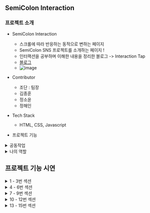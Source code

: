 ## SemiColon Interaction

### 프로젝트 소개

- SemiColon Interaction

  - 스크롤에 따라 반응하는 동적으로 변하는 페이지
  - SemiColon SNS 프로젝트를 소개하는 페이지 !
  - 인터랙션을 공부하며 이해한 내용을 정리한 블로그 -> Interaction Tap
  - [블로그](https://blog.naver.com/kjhg4782)
  - ![image](https://user-images.githubusercontent.com/31474272/138591017-b82244e8-c7f6-461b-aabc-1c583deea1b2.png)

- Contributor

  - 조단 : 팀장
  - 김종훈
  - 정소윤
  - 정해인

- Tech Stack

  - HTML, CSS, Javascript

- 프로젝트 기능

<details>
<summary>공동작업</summary>

- 전체 섹션을 관리하기 위한 공동작업
- Works:

1. Default CSS 작업

   - 에릭마이어의 Reset.css

2. SceneInfo

   - 섹션별로 인터랙션이 다르기 때문에 각 Scene의 맞는 값을 넣어줘야 한다.
   - SceneInfo라는 배열안의 객체를 넣어 속성을 지정해주는 역할

3. setLayout()

   - 각 섹션의 따른 브라우저의 크기와, 현재 머물러 있는 스크롤값을 구함
   - load된 이후의, 가장 먼저 실행되는 함수이며 SceneInfo의 type에 따라 해주는 기능이 다르다.
   - Canvas를 사용하는 섹션의 각 크기를 맞춰주는 역할

4. scrollAnimation()

   - 스크롤을 했을 때, 애니메이션
   - Scale, Opacity, transform 등 인터랙션의 역할

5. setImage()

   - Canvas를 위해 image 경로와 image 배열안에 이미지를 계속 push 해주는 역할

6. calValue()

   - scrollAnimation과 관계가 깊으며, currentScene에서 스크롤 된 범위를 비율로 구하는 역할
   - 스크롤에 따른 애니메이션 작업들의 start, end 값

7. Loop()

   - show-scene 값을 스크롤 값에 맞춰 변화시켜준다.
   - 스크롤을 내릴 때와, 올릴 때의 스크롤 값을 맞춰 show-Scene 값을 변화시켜준다.

8. window.addEventListener('load'), window.addEventListener('resize'), window.addEventListener('scroll')
   - load, resize, scroll에 따른 이벤트 작업
   - 로드한 이후에, setLayout을 실행시켜주면서 브라우저 창을 처음 켜거나, 창 크기의 변동 등 이벤트 시 resize를 한다.
   - 이후, scroll에 따른 scroll 값을 Loop() 함수로 보내줌

</details>

<details>
<summary>나의 역할</summary>

- Role: 팀원
  - 1번 섹션부터 15번 섹션까지 취합
  - 각 섹션별 이미지 작업과 용량 줄이는 작업
- Works:

1.  7번 섹션부터 12번 섹션까지 (6개의 섹션 작업)

2.  7번 섹션

    - 434장의 이미지를 로드하기 위한 canvas요소의 getContext() 메서드를 이용해서, 렌더링 컨텍스트와 그리기 함수 사용
    - translateY_in, out, opacity_in, out을 사용하여 위치와 투명도 설정

3.  8번 섹션

    - 301장의 이미지를 로드하기 위한 canvas요소의 getContext() 메서드를 이용해서, 렌더링 컨텍스트와 그리기 함수 사용
    - translateY_in, out, opacity_in, out, fontsize_in, out을 사용하여 위치와 투명도, 폰트사이즈 설정

4.  9번 섹션

    - video 재생
    - autoplay muted loop를 이용하여 자동 반복재생 수행

5.  10번 섹션

    - translateY_in, out, opacity_in, out, scale_in, out을 사용하여 위치와 투명도, 이미지 크기 설정

6.  11번 섹션

    - 3장의 이미지 로드
    - translateY_in, out, opacity_in, out을 사용하여 위치와 투명도 설정

7.  12번 섹션

    - 핸드폰과 채팅요소를 위해, 이미지 작업
    - 일정 스크롤에 다다랐을 때, 채팅요소를 위해 translate_in, out
    - 일정 스크롤에 다다랐을 때, 핸드폰 요소를 멈추기 위한 sticky 속성 사용

</details>

## 프로젝트 기능 시연

<details>
<summary>1 - 3번 섹션</summary>

![1-3번 섹션](https://user-images.githubusercontent.com/31474272/138562607-7f644c5f-b3f4-4474-8b58-e4706f0e9e7d.gif)

</details>

<details>
<summary>4 - 6번 섹션</summary>

![4-6번 섹션](https://user-images.githubusercontent.com/31474272/138562629-cab6ade3-190d-41ee-920b-cf124aaa3290.gif)

</details>

<details>
<summary>7 - 9번 섹션</summary>

![7-9번 섹션](https://user-images.githubusercontent.com/31474272/138562637-e2ab027c-8078-4d09-8d92-131032d5f119.gif)

</details>

<details>
<summary>10 - 12번 섹션</summary>

![10-12번 섹션](https://user-images.githubusercontent.com/31474272/138562650-cb06193e-47f9-4e0e-a6c5-f94c864b127a.gif)

</details>

<details>
<summary>13 - 15번 섹션</summary>

![13-15번 섹션](https://user-images.githubusercontent.com/31474272/138562663-88917c2c-d78b-462e-a49a-09dc1b34553d.gif)

</details>
